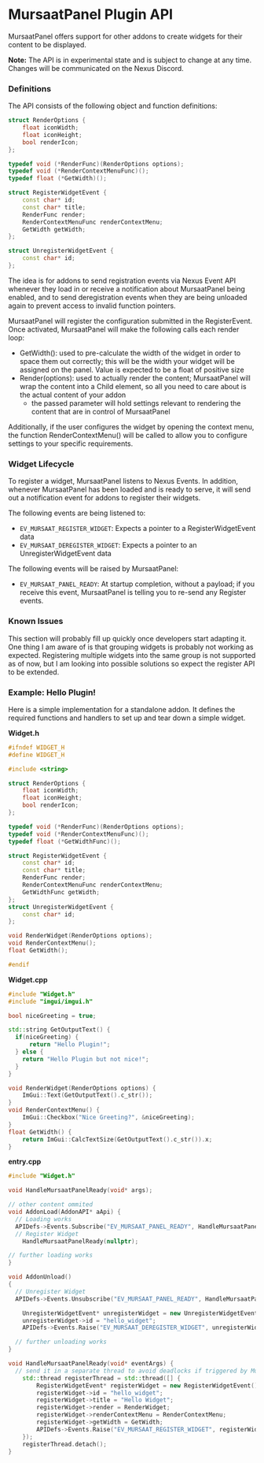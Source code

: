# MursaatPanel Plugin API
MursaatPanel offers support for other addons to create widgets for their content to be displayed.

**Note:** The API is in experimental state and is subject to change at any time. Changes will be communicated on the Nexus Discord.

### Definitions
The API consists of the following object and function definitions:
```c++
struct RenderOptions {
    float iconWidth;
    float iconHeight;
    bool renderIcon;
};

typedef void (*RenderFunc)(RenderOptions options);
typedef void (*RenderContextMenuFunc)();
typedef float (*GetWidth)();

struct RegisterWidgetEvent {
    const char* id;
    const char* title;
    RenderFunc render;
    RenderContextMenuFunc renderContextMenu;
    GetWidth getWidth;
};

struct UnregisterWidgetEvent {
    const char* id;
};
```
The idea is for addons to send registration events via Nexus Event API whenever they load in or receive a notification about MursaatPanel being enabled, and to send deregistration events when they are being unloaded again to prevent access to invalid function pointers.

MursaatPanel will register the configuration submitted in the RegisterEvent. Once activated, MursaatPanel will make the following calls each render loop:
- GetWidth(): used to pre-calculate the width of the widget in order to space them out correctly; this will be the width your widget will be assigned on the panel. Value is expected to be a float of positive size
- Render(options): used to actually render the content; MursaatPanel will wrap the content into a Child element, so all you need to care about is the actual content of your addon
  - the passed parameter will hold settings relevant to rendering the content that are in control of MursaatPanel

Additionally, if the user configures the widget by opening the context menu, the function RenderContextMenu() will be called to allow you to configure settings to your specific requirements.

### Widget Lifecycle
To register a widget, MursaatPanel listens to Nexus Events. In addition, whenever MursaatPanel has been loaded and is ready to serve, it will send out a notification event for addons to register their widgets.

The following events are being listened to:
- `EV_MURSAAT_REGISTER_WIDGET`: Expects a pointer to a RegisterWidgetEvent data
- `EV_MURSAAT_DEREGISTER_WIDGET`: Expects a pointer to an UnregisterWidgetEvent data

The following events will be raised by MursaatPanel:
- `EV_MURSAAT_PANEL_READY`: At startup completion, without a payload; if you receive this event, MursaatPanel is telling you to re-send any Register events.

### Known Issues
This section will probably fill up quickly once developers start adapting it.
One thing I am aware of is that grouping widgets is probably not working as expected. Registering multiple widgets into the same group is not supported as of now, but I am looking into possible solutions so expect the register API to be extended.

### Example: Hello Plugin!
Here is a simple implementation for a standalone addon. It defines the required functions and handlers to set up and tear down a simple widget.

**Widget.h**
```c++
#ifndef WIDGET_H
#define WIDGET_H

#include <string>

struct RenderOptions {
    float iconWidth;
    float iconHeight;
    bool renderIcon;
};

typedef void (*RenderFunc)(RenderOptions options);
typedef void (*RenderContextMenuFunc)();
typedef float (*GetWidthFunc)();

struct RegisterWidgetEvent {
    const char* id;
    const char* title;
    RenderFunc render;
    RenderContextMenuFunc renderContextMenu;
    GetWidthFunc getWidth;
};
struct UnregisterWidgetEvent {
    const char* id;
};

void RenderWidget(RenderOptions options);
void RenderContextMenu();
float GetWidth();

#endif
```
**Widget.cpp**
```c++
#include "Widget.h"
#include "imgui/imgui.h"

bool niceGreeting = true;

std::string GetOutputText() {
  if(niceGreeting) {
	  return "Hello Plugin!";
  } else {
    return "Hello Plugin but not nice!";
  }
}

void RenderWidget(RenderOptions options) {
	ImGui::Text(GetOutputText().c_str());
}
void RenderContextMenu() {
	ImGui::Checkbox("Nice Greeting?", &niceGreeting);
}
float GetWidth() {
	return ImGui::CalcTextSize(GetOutputText().c_str()).x;
}
```
**entry.cpp**
```c++
#include "Widget.h"

void HandleMursaatPanelReady(void* args);

// other content ommited
void AddonLoad(AddonAPI* aApi) {
  // Loading works
  APIDefs->Events.Subscribe("EV_MURSAAT_PANEL_READY", HandleMursaatPanelReady);
  // Register Widget
	HandleMursaatPanelReady(nullptr);

// further loading works
}

void AddonUnload()
{
  // Unregister Widget
  APIDefs->Events.Unsubscribe("EV_MURSAAT_PANEL_READY", HandleMursaatPanelReady);

	UnregisterWidgetEvent* unregisterWidget = new UnregisterWidgetEvent();
	unregisterWidget->id = "hello_widget";
	APIDefs->Events.Raise("EV_MURSAAT_DEREGISTER_WIDGET", unregisterWidget);

  // further unloading works
}

void HandleMursaatPanelReady(void* eventArgs) {
  // send it in a separate thread to avoid deadlocks if triggered by MursaatPanel ready event!!
	std::thread registerThread = std::thread([] {
		RegisterWidgetEvent* registerWidget = new RegisterWidgetEvent();
		registerWidget->id = "hello_widget";
		registerWidget->title = "Hello Widget";
		registerWidget->render = RenderWidget;
		registerWidget->renderContextMenu = RenderContextMenu;
		registerWidget->getWidth = GetWidth;
		APIDefs->Events.Raise("EV_MURSAAT_REGISTER_WIDGET", registerWidget);
	});
	registerThread.detach();
}
